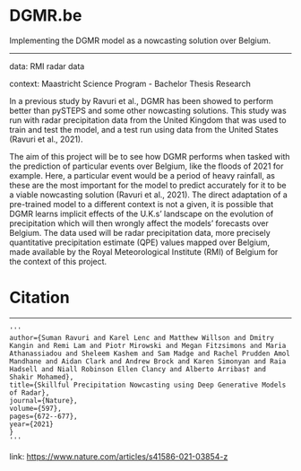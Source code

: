 # DGMR.be
Implementing the DGMR model as a nowcasting solution over Belgium.
___

data: RMI radar data

context: Maastricht Science Program - Bachelor Thesis Research

In a previous study by Ravuri et al., DGMR has been showed to perform better than pySTEPS and some other nowcasting solutions. This study was run with radar precipitation data from the United Kingdom that was used to train and test the model, and a test run using data from the United States (Ravuri et al., 2021). 

The aim of this project will be to see how DGMR performs when tasked with the prediction of particular events over Belgium, like the floods of 2021 for example. Here, a particular event would be a period of heavy rainfall, as these are the most important for the model to predict accurately for it to be a viable nowcasting solution
(Ravuri et al., 2021). The direct adaptation of a pre-trained model to a different context is not a given, it is possible that DGMR learns implicit effects of the U.K.s’ landscape on the evolution of precipitation which will then wrongly affect the models’ forecasts over Belgium. The data used will be radar precipitation data, more precisely quantitative precipitation estimate (QPE) values mapped over Belgium, made available by the Royal Meteorological Institute (RMI) of Belgium for the context of this project.

# Citation 
___
    '''
    author={Suman Ravuri and Karel Lenc and Matthew Willson and Dmitry Kangin and Remi Lam and Piotr Mirowski and Megan Fitzsimons and Maria Athanassiadou and Sheleem Kashem and Sam Madge and Rachel Prudden Amol Mandhane and Aidan Clark and Andrew Brock and Karen Simonyan and Raia Hadsell and Niall Robinson Ellen Clancy and Alberto Arribas† and Shakir Mohamed},
    title={Skillful Precipitation Nowcasting using Deep Generative Models of Radar},
    journal={Nature},
    volume={597},
    pages={672--677},
    year={2021}
    }
    '''
link: https://www.nature.com/articles/s41586-021-03854-z